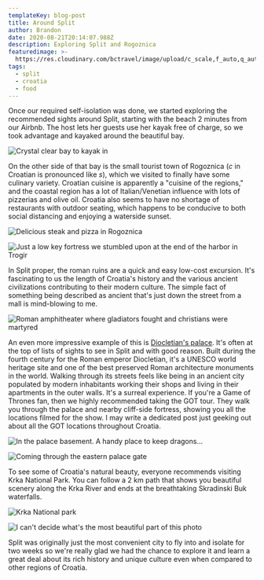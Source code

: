```yaml
---
templateKey: blog-post
title: Around Split
author: Brandon
date: 2020-08-21T20:14:07.988Z
description: Exploring Split and Rogoznica
featuredimage: >-
  https://res.cloudinary.com/bctravel/image/upload/c_scale,f_auto,q_auto,w_1080/v1598650076/split/IMG_20200808_121657_oklgnd.jpg
tags:
  - split
  - croatia
  - food
---
```

Once our required self-isolation was done, we started exploring the recommended sights around Split, starting with the beach 2 minutes from our Airbnb. The host lets her guests use her kayak free of charge, so we took advantage and kayaked around the beautiful bay.

![](https://res.cloudinary.com/bctravel/image/upload/c_scale,f_auto,q_auto,w_1080/v1598649372/split/IMG_20200806_144043_r72hze.jpg "Crystal clear bay to kayak in")

On the other side of that bay is the small tourist town of Rogoznica (*c* in Croatian is pronounced like *s*), which we visited to finally have some culinary variety. Croatian cuisine is apparently a "cuisine of the regions," and the coastal region has a lot of Italian/Venetian influence with lots of pizzerias and olive oil. Croatia also seems to have no shortage of restaurants with outdoor seating, which happens to be conducive to both social distancing and enjoying a waterside sunset. 

![](https://res.cloudinary.com/bctravel/image/upload/c_scale,f_auto,q_auto,w_1080/v1598649376/split/IMG_20200807_175635-COLLAGE_frqvxo.jpg "Delicious steak and pizza in Rogoznica")

![](https://res.cloudinary.com/bctravel/image/upload/c_scale,f_auto,q_auto,w_1080/v1598649319/split/IMG_20200809_144244_dsi1dr.jpg "Just a low key fortress we stumbled upon at the end of the harbor in Trogir")

In Split proper, the roman ruins are a quick and easy low-cost excursion. It's fascinating to us the length of Croatia's history and the various ancient civilizations contributing to their modern culture. The simple fact of something being described as ancient that's just down the street from a mall is mind-blowing to me.

![](https://res.cloudinary.com/bctravel/image/upload/c_scale,f_auto,q_auto,w_1080/v1598649292/split/IMG_7035_hxqiro.jpg "Roman amphitheater where gladiators fought and christians were martyred")

An even more impressive example of this is [Diocletian's palace](https://en.wikipedia.org/wiki/Diocletian%27s_Palace). It's often at the top of lists of sights to see in Split and with good reason. Built during the fourth century for the Roman emperor Diocletian, it's a UNESCO world heritage site and one of the best preserved Roman architecture monuments in the world. Walking through its streets feels like being in an ancient city populated by modern inhabitants working their shops and living in their apartments in the outer walls. It's a surreal experience. If you're a Game of Thrones fan, then we highly recommended taking the GOT tour. They walk you through the palace and nearby cliff-side fortress, showing you all the locations filmed for the show. I may write a dedicated post just geeking out about all the GOT locations throughout Croatia.

![](https://res.cloudinary.com/bctravel/image/upload/c_scale,f_auto,q_auto,w_1080/v1598649209/split/IMG_20200808_104948_lqjpjm.jpg "In the palace basement. A handy place to keep dragons...")

![](https://res.cloudinary.com/bctravel/image/upload/c_scale,f_auto,q_auto,w_1080/v1598649415/split/IMG_20200808_101658_yptbhm.jpg "Coming through the eastern palace gate")

To see some of Croatia's natural beauty, everyone recommends visiting Krka National Park. You can follow a 2 km path that shows you beautiful scenery along the Krka River and ends at the breathtaking Skradinski Buk waterfalls.

![](https://res.cloudinary.com/bctravel/image/upload/c_scale,f_auto,q_auto,w_1080/v1598649342/split/IMG_20200810_141920_zfoes6.jpg "Krka National park")

![](https://res.cloudinary.com/bctravel/image/upload/c_scale,f_auto,q_auto,w_1080/v1598650610/split/IMG_20200810_153553_b6bb3y.jpg "I can't decide what's the most beautiful part of this photo")

Split was originally just the most convenient city to fly into and isolate for two weeks so we're really glad we had the chance to explore it and learn a great deal about its rich history and unique culture even when compared to other regions of Croatia.
